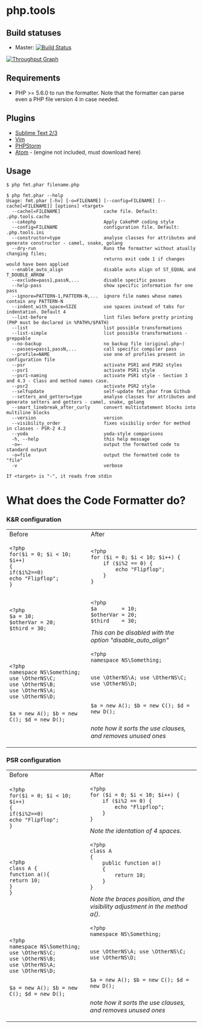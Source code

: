 php.tools
=========

## Build statuses
- Master: [![Build Status](https://travis-ci.org/phpfmt/php.tools.svg?branch=master)](https://travis-ci.org/phpfmt/php.tools)

[![Throughput Graph](https://graphs.waffle.io/phpfmt/php.tools/throughput.svg)](https://waffle.io/phpfmt/php.tools/metrics)

## Requirements
- PHP >= 5.6.0 to run the formatter. Note that the formatter can parse even a PHP file version 4 in case needed.

## Plugins

* [Sublime Text 2/3](https://github.com/phpfmt/sublime-phpfmt)
* [Vim](https://github.com/phpfmt/vim-phpfmt)
* [PHPStorm](https://github.com/phpfmt/php.tools/blob/master/PHPStorm.md)
* [Atom](https://github.com/Dgame/atom-php-fmt) - (engine not included, must download here)

## Usage

```ShellSession
$ php fmt.phar filename.php

$ php fmt.phar --help
Usage: fmt.phar [-hv] [-o=FILENAME] [--config=FILENAME] [--cache[=FILENAME]] [options] <target>
  --cache[=FILENAME]                cache file. Default: .php.tools.cache
  --cakephp                         Apply CakePHP coding style
  --config=FILENAME                 configuration file. Default: .php.tools.ini
  --constructor=type                analyse classes for attributes and generate constructor - camel, snake, golang
  --dry-run                         Runs the formatter without atually changing files;
                                    returns exit code 1 if changes would have been applied
  --enable_auto_align               disable auto align of ST_EQUAL and T_DOUBLE_ARROW
  --exclude=pass1,passN,...         disable specific passes
  --help-pass                       show specific information for one pass
  --ignore=PATTERN-1,PATTERN-N,...  ignore file names whose names contain any PATTERN-N
  --indent_with_space=SIZE          use spaces instead of tabs for indentation. Default 4
  --lint-before                     lint files before pretty printing (PHP must be declared in %PATH%/$PATH)
  --list                            list possible transformations
  --list-simple                     list possible transformations - greppable
  --no-backup                       no backup file (original.php~)
  --passes=pass1,passN,...          call specific compiler pass
  --profile=NAME                    use one of profiles present in configuration file
  --psr                             activate PSR1 and PSR2 styles
  --psr1                            activate PSR1 style
  --psr1-naming                     activate PSR1 style - Section 3 and 4.3 - Class and method names case.
  --psr2                            activate PSR2 style
  --selfupdate                      self-update fmt.phar from Github
  --setters_and_getters=type        analyse classes for attributes and generate setters and getters - camel, snake, golang
  --smart_linebreak_after_curly     convert multistatement blocks into multiline blocks
  --version                         version
  --visibility_order                fixes visibiliy order for method in classes - PSR-2 4.2
  --yoda                            yoda-style comparisons
  -h, --help                        this help message
  -o=-                              output the formatted code to standard output
  -o=file                           output the formatted code to "file"
  -v                                verbose

If <target> is "-", it reads from stdin
```

# What does the Code Formatter do?

### K&R configuration
<table>
<tr>
<td>Before</td>
<td>After</td>
</tr>
<tr>
<td>
<pre><code>&lt;?php
for($i = 0; $i &lt; 10; $i++)
{
if($i%2==0)
echo "Flipflop";
}
</code></pre>
</td>
<td>
<pre><code>&lt;?php
for ($i = 0; $i &lt; 10; $i++) {
	if ($i%2 == 0) {
		echo "Flipflop";
	}
}
</code></pre>
</td>
</tr>
<tr>
<td>
<pre><code>&lt;?php
$a = 10;
$otherVar = 20;
$third = 30;
</code></pre>
</td>
<td>
<pre><code>&lt;?php
$a        = 10;
$otherVar = 20;
$third    = 30;
</code></pre>
<i>This can be disabled with the option "disable_auto_align"</i>
</td>
</tr>
<tr>
<td>
<pre><code>&lt;?php
namespace NS\Something;
use \OtherNS\C;
use \OtherNS\B;
use \OtherNS\A;
use \OtherNS\D;

$a = new A();
$b = new C();
$d = new D();
</code></pre>
</td>
<td>
<pre><code>&lt;?php
namespace NS\Something;

use \OtherNS\A;
use \OtherNS\C;
use \OtherNS\D;

$a = new A();
$b = new C();
$d = new D();
</code></pre>
<i>note how it sorts the use clauses, and removes unused ones</i>
</td>
</tr>
</table>

### PSR configuration
<table>
<tr>
<td>Before</td>
<td>After</td>
</tr>
<tr>
<td>
<pre><code>&lt;?php
for($i = 0; $i &lt; 10; $i++)
{
if($i%2==0)
echo "Flipflop";
}
</code></pre>
</td>
<td>
<pre><code>&lt;?php
for ($i = 0; $i &lt; 10; $i++) {
    if ($i%2 == 0) {
        echo "Flipflop";
    }
}
</code></pre>
<i>Note the identation of 4 spaces.</i>
</td>
</tr>
<tr>
<td>
<pre><code>&lt;?php
class A {
function a(){
return 10;
}
}
</code></pre>
</td>
<td>
<pre><code>&lt;?php
class A
{
    public function a()
    {
        return 10;
    }
}
</code></pre>
<i>Note the braces position, and the visibility adjustment in the method a().</i>
</td>
</tr>
<tr>
<td>
<pre><code>&lt;?php
namespace NS\Something;
use \OtherNS\C;
use \OtherNS\B;
use \OtherNS\A;
use \OtherNS\D;

$a = new A();
$b = new C();
$d = new D();
</code></pre>
</td>
<td>
<pre><code>&lt;?php
namespace NS\Something;

use \OtherNS\A;
use \OtherNS\C;
use \OtherNS\D;

$a = new A();
$b = new C();
$d = new D();
</code></pre>
<i>note how it sorts the use clauses, and removes unused ones</i>
</td>
</tr>
</table>

